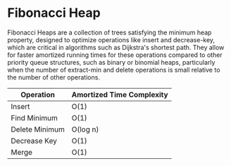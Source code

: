 # Fibonacci Heap

Fibonacci Heaps are a collection of trees satisfying the minimum heap property, designed to optimize operations like insert and decrease-key, which are critical in algorithms such as Dijkstra's shortest path. They allow for faster amortized running times for these operations compared to other priority queue structures, such as binary or binomial heaps, particularly when the number of extract-min and delete operations is small relative to the number of other operations.

| Operation        | Amortized Time Complexity |
|------------------|---------------------------|
| Insert           | O(1)                      |
| Find Minimum     | O(1)                      |
| Delete Minimum   | O(log n)                  |
| Decrease Key     | O(1)                      |
| Merge            | O(1)                      |

